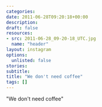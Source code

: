 ```yaml
---
categories:
date: 2011-06-28T09:20:18+00:00
description:
draft: false
resources:
- src: 2011-06-28_09-20-18_UTC.jpg
  name: "header"
layout: instagram
options:
  unlisted: false
stories:
subtitle:
title: "We don't need coffee"
tags: []
---
```


"We don't need coffee"
